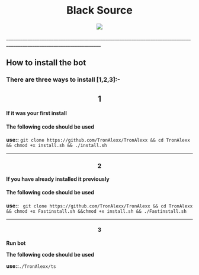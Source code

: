 <h1 align="center">    Black Source</h1>
<p align="center">
<img src="https://i.ibb.co/sp4vDB7/file-20.jpg"></p>
______________________________________________________________________________________________________________________

## How to install the bot

### There are three ways to install [1,2,3]:-

<h2 align="center">1</h2>

**If it was your first install**

#### The following code should be used

**use::**  ``` git clone https://github.com/TronAlexx/TronAlexx && cd TronAlexx && chmod +x install.sh && ./install.sh ```
______________________________________________________________________________________________________________________

<h3 align="center">2</h3>

**If you have already installed it previously**

#### The following code should be used

**use::**  ``` git clone https://github.com/TronAlexx/TronAlexx && cd TronAlexx && chmod +x Fastinstall.sh &&chmod +x install.sh && ./Fastinstall.sh```

______________________________________________________________________________________________________________________

<h4 align="center">3</h4> 

**Run bot**

**The following code should be used**

**use::**```./TronAlexx/ts```

